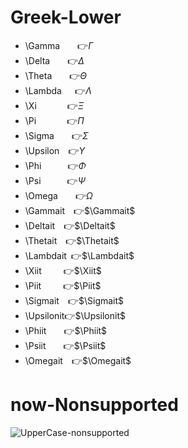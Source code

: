 # Greek-Lower
- \Gamma    👉$\Gamma$  
- \Delta    👉$\Delta$  
- \Theta    👉$\Theta$  
- \Lambda   👉$\Lambda$  
- \Xi       👉$\Xi$  
- \Pi       👉$\Pi$  
- \Sigma    👉$\Sigma$  
- \Upsilon  👉$\Upsilon$  
- \Phi      👉$\Phi$  
- \Psi      👉$\Psi$  
- \Omega    👉$\Omega$  
- \Gammait  👉$\Gammait$  
- \Deltait  👉$\Deltait$  
- \Thetait  👉$\Thetait$  
- \Lambdait 👉$\Lambdait$  
- \Xiit     👉$\Xiit$  
- \Piit     👉$\Piit$  
- \Sigmait  👉$\Sigmait$  
- \Upsilonit👉$\Upsilonit$  
- \Phiit    👉$\Phiit$  
- \Psiit    👉$\Psiit$  
- \Omegait  👉$\Omegait$  

# now-Nonsupported
![UpperCase-nonsupported](02UpperCase-nonsupported.png)